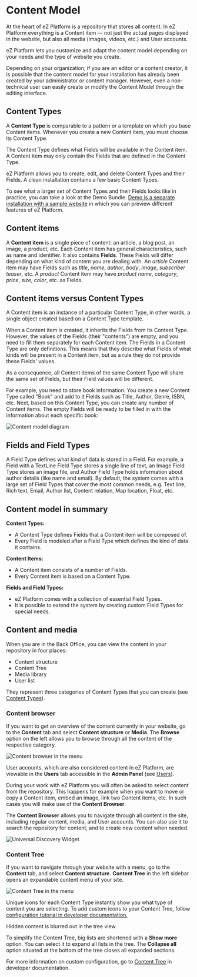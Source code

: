 # Content Model

At the heart of eZ Platform is a repository that stores all content.
In eZ Platform everything is a Content item — not just the actual pages displayed in the website,
but also all media (images, videos, etc.) and User accounts.

eZ Platform lets you customize and adapt the content model depending on your needs and the type of website you create.

Depending on your organization, if you are an editor or a content creator,
it is possible that the content model for your installation has already been created by your administrator or content manager.
However, even a non-technical user can easily create or modify the Content Model through the editing interface.

## Content Types

A **Content Type** is comparable to a pattern or a template on which you base Content items.
Whenever you create a new Content item, you must choose its Content Type.

The Content Type defines what Fields will be available in the Content item.
A Content item may only contain the Fields that are defined in the Content Type.

eZ Platform allows you to create, edit, and delete Content Types and their Fields.
A clean installation contains a few basic Content Types.

To see what a larger set of Content Types and their Fields looks like in practice, you can take a look at the Demo Bundle.
[Demo is a separate installation with a sample website](https://github.com/ezsystems/ezplatform-demo) in which you can preview different features of eZ Platform.

## Content items

A **Content item** is a single piece of content: an article, a blog post, an image, a product, etc.
Each Content item has general characteristics, such as name and identifier. It also contains **Fields**.
These Fields will differ depending on what kind of content you are dealing with.
An *article* Content item may have Fields such as *title*, *name*, *author*, *body*, *image*, *subscriber teaser*, etc.
A *product* Content item may have *product name*, *category*, *price*, *size*, *color*, etc. as Fields.

## Content items versus Content Types

A Content item is an instance of a particular Content Type, in other words, a single object created based on a Content Type template.

When a Content item is created, it inherits the Fields from its Content Type.
However, the values of the Fields (their "contents") are empty, and you need to fill them separately for each Content item.
The Fields in a Content Type are only definitions. This means that they describe what Fields of what kinds will be present in a Content item,
but as a rule they do not provide these Fields' values.

As a consequence, all Content items of the same Content Type will share the same set of Fields, but their Field values will be different.

For example, you need to store book information.
You create a new Content Type called "Book" and add to it Fields such as Title, Author, Genre, ISBN, etc.
Next, based on this Content Type, you can create any number of Content items.
The empty Fields will be ready to be filled in with the information about each specific book:

![Content model diagram](img/content_model_diagram.png "Content model diagram")

## Fields and Field Types

A Field Type defines what kind of data is stored in a Field.
For example, a Field with a TextLine Field Type stores a single line of text, an Image Field Type stores an image file,
and Author Field Type holds information about author details (like name and email).
By default, the system comes with a large set of Field Types that cover the most common needs,
e.g. Text line, Rich text, Email, Author list, Content relation, Map location, Float, etc.

## Content model in summary

**Content Types:**

- A Content Type defines Fields that a Content item will be composed of.
- Every Field is modeled after a Field Type which defines the kind of data it contains.

**Content Items:**

- A Content item consists of a number of Fields.
- Every Content item is based on a Content Type.

**Fields and Field Types:**

- eZ Platform comes with a collection of essential Field Types.
- It is possible to extend the system by creating custom Field Types for special needs.

## Content and media

When you are in the Back Office, you can view the content in your repository in four places:

- Content structure
- Content Tree
- Media library
- User list

They represent three categories of Content Types that you can create
(see [Content Types](organizing_the_site.md#content-types)).

### Content browser

If you want to get an overview of the content currently in your website, go to the **Content** tab
and select **Content structure** or **Media**.
The **Browse** option on the left allows you to browse through all the content of the respective category.

![Content browser in the menu](img/left_menu_browse.png "Content browser in the menu")

User accounts, which are also considered content in eZ Platform, are viewable in the **Users** tab accessible in the **Admin Panel** (see [Users](organizing_the_site.md#users)).

During your work with eZ Platform you will often be asked to select content from the repository.
This happens for example when you want to move or copy a Content item, embed an image, link two Content items, etc.
In such cases you will make use of the **Content Browser**.

The **Content Browser** allows you to navigate through all content in the site, including regular content, media, and User accounts.
You can also use it to search the repository for content, and to create new content when needed.

![Universal Discovery Widget](img/udw.png "Universal Discovery Widget")

### Content Tree

If you want to navigate through your website with a menu, go to the **Content** tab, and select **Content structure**.
**Content Tree** in the left sidebar opens an expandable content menu of your site.

![Content Tree in the menu](img/left_menu_tree.png "Content Tree in the menu")
 
Unique icons for each Content Type instantly show you what type of content you are selecting. To add custom icons to your Content Tree, follow [configuration tutorial in developer documentation.](https://doc.ezplatform.com/en/latest/guide/extending_ez_platform/#custom-content-type-icons)

Hidden content is blurred out in the tree view. 

To simplify the Content Tree, big lists are shortened with a **Show more** option. You can select it to expand all lists in the tree.
The **Collapse all** option situated at the bottom of the tree closes all expanded sections.

For more information on custom configuration, go to [Content Tree](https://doc.ezplatform.com/en/latest/guide/config_back_office/#content-tree) in developer documentation.
